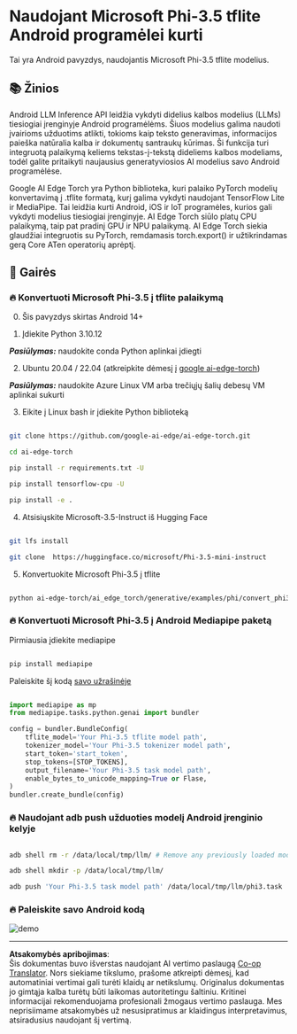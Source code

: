 <!--
CO_OP_TRANSLATOR_METADATA:
{
  "original_hash": "c4fe7f589d179be96a5577b0b8cba6aa",
  "translation_date": "2025-09-12T14:31:50+00:00",
  "source_file": "md/02.Application/01.TextAndChat/Phi3/UsingPhi35TFLiteCreateAndroidApp.md",
  "language_code": "lt"
}
-->
# **Naudojant Microsoft Phi-3.5 tflite Android programėlei kurti**

Tai yra Android pavyzdys, naudojantis Microsoft Phi-3.5 tflite modelius.

## **📚 Žinios**

Android LLM Inference API leidžia vykdyti didelius kalbos modelius (LLMs) tiesiogiai įrenginyje Android programėlėms. Šiuos modelius galima naudoti įvairioms užduotims atlikti, tokioms kaip teksto generavimas, informacijos paieška natūralia kalba ir dokumentų santraukų kūrimas. Ši funkcija turi integruotą palaikymą keliems tekstas-į-tekstą dideliems kalbos modeliams, todėl galite pritaikyti naujausius generatyviosios AI modelius savo Android programėlėse.

Google AI Edge Torch yra Python biblioteka, kuri palaiko PyTorch modelių konvertavimą į .tflite formatą, kurį galima vykdyti naudojant TensorFlow Lite ir MediaPipe. Tai leidžia kurti Android, iOS ir IoT programėles, kurios gali vykdyti modelius tiesiogiai įrenginyje. AI Edge Torch siūlo platų CPU palaikymą, taip pat pradinį GPU ir NPU palaikymą. AI Edge Torch siekia glaudžiai integruotis su PyTorch, remdamasis torch.export() ir užtikrindamas gerą Core ATen operatorių aprėptį.

## **🪬 Gairės**

### **🔥 Konvertuoti Microsoft Phi-3.5 į tflite palaikymą**

0. Šis pavyzdys skirtas Android 14+

1. Įdiekite Python 3.10.12

***Pasiūlymas:*** naudokite conda Python aplinkai įdiegti

2. Ubuntu 20.04 / 22.04 (atkreipkite dėmesį į [google ai-edge-torch](https://github.com/google-ai-edge/ai-edge-torch))

***Pasiūlymas:*** naudokite Azure Linux VM arba trečiųjų šalių debesų VM aplinkai sukurti

3. Eikite į Linux bash ir įdiekite Python biblioteką

```bash

git clone https://github.com/google-ai-edge/ai-edge-torch.git

cd ai-edge-torch

pip install -r requirements.txt -U 

pip install tensorflow-cpu -U

pip install -e .

```

4. Atsisiųskite Microsoft-3.5-Instruct iš Hugging Face

```bash

git lfs install

git clone  https://huggingface.co/microsoft/Phi-3.5-mini-instruct

```

5. Konvertuokite Microsoft Phi-3.5 į tflite

```bash

python ai-edge-torch/ai_edge_torch/generative/examples/phi/convert_phi3_to_tflite.py --checkpoint_path  Your Microsoft Phi-3.5-mini-instruct path --tflite_path Your Microsoft Phi-3.5-mini-instruct tflite path  --prefill_seq_len 1024 --kv_cache_max_len 1280 --quantize True

```

### **🔥 Konvertuoti Microsoft Phi-3.5 į Android Mediapipe paketą**

Pirmiausia įdiekite mediapipe

```bash

pip install mediapipe

```

Paleiskite šį kodą [savo užrašinėje](../../../../../../code/09.UpdateSamples/Aug/Android/convert/convert_phi.ipynb)

```python

import mediapipe as mp
from mediapipe.tasks.python.genai import bundler

config = bundler.BundleConfig(
    tflite_model='Your Phi-3.5 tflite model path',
    tokenizer_model='Your Phi-3.5 tokenizer model path',
    start_token='start_token',
    stop_tokens=[STOP_TOKENS],
    output_filename='Your Phi-3.5 task model path',
    enable_bytes_to_unicode_mapping=True or Flase,
)
bundler.create_bundle(config)

```

### **🔥 Naudojant adb push užduoties modelį Android įrenginio kelyje**

```bash

adb shell rm -r /data/local/tmp/llm/ # Remove any previously loaded models

adb shell mkdir -p /data/local/tmp/llm/

adb push 'Your Phi-3.5 task model path' /data/local/tmp/llm/phi3.task

```

### **🔥 Paleiskite savo Android kodą**

![demo](../../../../../../imgs/02/android-tf/demo.png)

---

**Atsakomybės apribojimas**:  
Šis dokumentas buvo išverstas naudojant AI vertimo paslaugą [Co-op Translator](https://github.com/Azure/co-op-translator). Nors siekiame tikslumo, prašome atkreipti dėmesį, kad automatiniai vertimai gali turėti klaidų ar netikslumų. Originalus dokumentas jo gimtąja kalba turėtų būti laikomas autoritetingu šaltiniu. Kritinei informacijai rekomenduojama profesionali žmogaus vertimo paslauga. Mes neprisiimame atsakomybės už nesusipratimus ar klaidingus interpretavimus, atsiradusius naudojant šį vertimą.